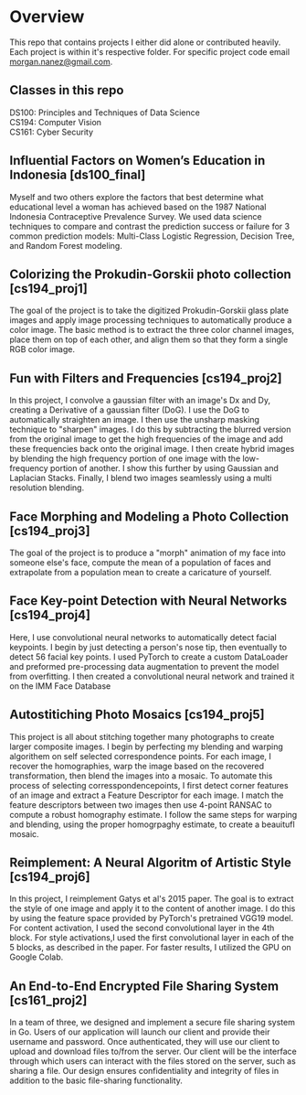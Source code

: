 # Overview

This repo that contains projects I either did alone or contributed heavily. Each project is within it's respective folder. For specific project code email morgan.nanez@gmail.com.

## Classes in this repo
DS100: Principles and Techniques of Data Science <br>
CS194: Computer Vision <br>
CS161: Cyber Security <br>

## Influential Factors on Women’s Education in Indonesia [ds100_final]
Myself and two others explore the factors that best determine what educational level a woman has achieved based on the 1987 National Indonesia Contraceptive Prevalence Survey. We used data science techniques to compare and contrast the prediction success or failure for 3 common prediction models:  Multi-Class Logistic Regression, Decision Tree, and Random Forest modeling.

## Colorizing the Prokudin-Gorskii photo collection [cs194_proj1]

The goal of the project is to take the digitized Prokudin-Gorskii glass plate images and apply image processing techniques to automatically produce a color image. The basic method is to extract the three color channel images, place them on top of each other, and align them so that they form a single RGB color image.

## Fun with Filters and Frequencies [cs194_proj2]

In this project, I convolve a gaussian filter with an image's Dx and Dy, creating a Derivative of a gaussian filter (DoG). I use the DoG to automatically straighten an image. I then use the unsharp masking technique to "sharpen" images. I do this by subtracting the blurred version from the original image to get the high frequencies of the image and add these frequencies back onto the original image. I then create hybrid images by blending the high frequency portion of one image with the low-frequency portion of another. I show this further by using Gaussian and Laplacian Stacks. Finally, I blend two images seamlessly using a multi resolution blending.  

## Face Morphing and Modeling a Photo Collection [cs194_proj3]

The goal of the project is to produce a "morph" animation of my face into someone else's face, compute the mean of a population of faces and extrapolate from a population mean to create a caricature of yourself.

## Face Key-point Detection with Neural Networks [cs194_proj4]

Here, I use convolutional neural networks to automatically detect facial keypoints. I begin by just detecting a person's nose tip, then eventually to detect 56 facial key points. I used PyTorch to create a custom DataLoader and preformed pre-processing data augmentation to prevent the model from overfitting. I then created a convolutional neural network and trained it on the IMM Face Database

## Autostitiching Photo Mosaics [cs194_proj5]

This project is all about stitching together many photographs to create larger composite images. I begin by perfecting my blending and warping algorithem on self selected correspondence points. For each image, I recover  the homographies, warp the image based on the recovered transformation, then blend the images into a mosaic. To automate this process of selecting corresspondencepoints, I first detect corner features of an image and extract a Feature Descriptor for each image. I match the feature descriptors between two images then use 4-point RANSAC to compute a robust homography estimate. I follow the same steps for warping and blending, using the proper homogrpaghy estimate, to create a beauitufl mosaic.

## Reimplement: A Neural Algoritm of Artistic Style [cs194_proj6]
In this project, I reimplement Gatys et al's 2015 paper. The goal is to extract the style of one image and apply it to the content of another image. I do this by using the feature space provided by PyTorch's pretrained VGG19 model. For content activation, I used the second convolutional layer in the 4th block. For style activations,I used the first convolutional layer in each of the 5 blocks, as described in the paper. For faster results, I  utilized the GPU on Google Colab.


## An End-to-End Encrypted File Sharing System [cs161_proj2]

In a team of three, we designed and implement a secure file sharing system in Go. Users of our application will launch our client and provide their username and password. Once authenticated, they will use our client to upload and download files to/from the server. Our client will be the interface through which users can interact with the files stored on the server, such as sharing a file. Our design ensures confidentiality and integrity of files in addition to the basic file-sharing functionality.
